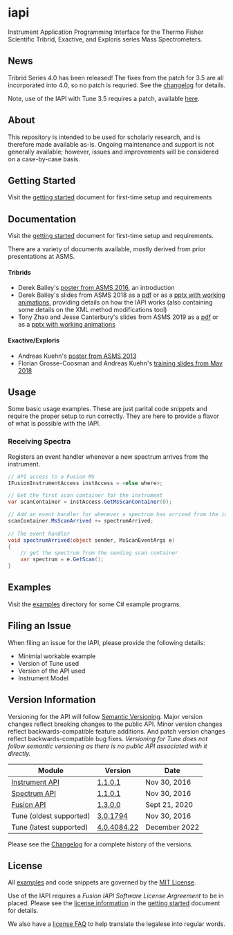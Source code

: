 # iapi
Instrument Application Programming Interface for the Thermo Fisher Scientific Tribrid, Exactive, and Exploris series Mass Spectrometers.

## News

Tribrid Series 4.0 has been released!  The fixes from the patch for 3.5 are all incorporated into 4.0, so no patch is requried.  See the [changelog](https://github.com/thermofisherlsms/iapi/blob/master/changelog.md) for details.

Note, use of the IAPI with Tune 3.5 requires a patch, available [here](https://github.com/thermofisherlsms/iapi/blob/master/misc/).  

## About

This repository is intended to be used for scholarly research, and is therefore made available as-is.  Ongoing maintenance and support is not generally available; however, issues and improvements will be considered on a case-by-case basis.

## Getting Started

Visit the [getting started](https://github.com/thermofisherlsms/iapi/blob/master/GettingStarted.md) document for first-time setup and requirements

## Documentation

Visit the [getting started](https://github.com/thermofisherlsms/iapi/blob/master/GettingStarted.md) document for first-time setup and requirements.

There are a variety of documents available, mostly derived from prior presentations at ASMS.

#### Tribrids

* Derek Bailey's [poster from ASMS 2016](https://github.com/thermofisherlsms/iapi/blob/master/docs/tribrid/ASMS%202016%20poster%20Derek-Bailey%20API.pdf), an introduction
* Derek Bailey's slides from ASMS 2018 as a [pdf](https://github.com/thermofisherlsms/iapi/blob/master/docs/tribrid/IAPI%20and%20XML%20Modifications.pdf) or as a [pptx with working animations](https://github.com/thermofisherlsms/iapi/blob/master/docs/tribrid/IAPI%20and%20XML%20Modifications.pptx), providing details on how the IAPI works (also containing some details on the XML method modifications tool)
* Tony Zhao and Jesse Canterbury's slides from ASMS 2019 as a [pdf](https://github.com/thermofisherlsms/iapi/blob/master/docs/tribrid/Orbitrap_1300_TonyZhaoJesseCanterbury.pdf) or as a [pptx with working animations](https://github.com/thermofisherlsms/iapi/blob/master/docs/tribrid/IAPI%20and%20XML%20Modifications.pptx)

#### Exactive/Exploris

* Andreas Kuehn's [poster from ASMS 2013](https://github.com/thermofisherlsms/iapi/blob/master/docs/exactive/Customized%20Real-Time%20Control%20of%20Benchtop%20Orbitrap%20MS%20-%20API.pdf)
* Florian Grosse-Coosman and Andreas Kuehn's [training slides from May 2018](https://github.com/thermofisherlsms/iapi/blob/master/docs/exactive/Applied%20API%20Training%20for%20Exactive%20series%20-%20Online%20edition_v1.pdf)

## Usage

Some basic usage examples. These are just parital code snippets and require the proper setup to run correctly. They are here to provide a flavor of what is possible with the IAPI.

### Receiving Spectra

Registers an event handler whenever a new spectrum arrives from the instrument.

```csharp
// API access to a Fusion MS
IFusionInstrumentAccess instAccess = <else where>; 

// Get the first scan container for the instrument
var scanContainer = instAccess.GetMsScanContainer(0);

// Add an event handler for whenever a spectrum has arrived from the instrument
scanContainer.MsScanArrived += spectrumArrived;
 
// The event handler
void spectrumArrived(object sender, MsScanEventArgs e)
{
	// get the spectrum from the sending scan container
	var spectrum = e.GetScan();
}

```

## Examples

Visit the [examples](https://github.com/thermofisherlsms/iapi/tree/master/examples) directory for some C# example programs.

## Filing an Issue

When filing an issue for the IAPI, please provide the following details:

* Minimial workable example
* Version of Tune used
* Version of the API used
* Instrument Model

## Version Information

Versioning for the API will follow [Semantic Versioning](http://semver.org/). Major version changes reflect breaking changes to the public API. Minor version changes reflect backwards-compatible feature additions. And patch version changes reflect backwards-compatible bug fixes. *Versioning for Tune does not follow semantic versioning as there is no public API associated with it directly.*

| Module | Version | Date |
|-----|---------|------|
|[Instrument API](https://github.com/thermofisherlsms/iapi/blob/master/lib/API-2.0.dll) | [1.1.0.1](https://github.com/thermofisherlsms/iapi/blob/master/changelog.md#301794-nov-30-2016)|Nov 30, 2016|
|[Spectrum API](https://github.com/thermofisherlsms/iapi/blob/master/lib/Spectrum-1.0.dll) | [1.1.0.1](https://github.com/thermofisherlsms/iapi/blob/master/changelog.md#301794-nov-30-2016)|Nov 30, 2016|
|[Fusion API](https://github.com/thermofisherlsms/iapi/blob/master/lib/fusion/Fusion.API-1.0.dll) |  [1.3.0.0](https://github.com/thermofisherlsms/iapi/blob/master/changelog.md#22178-nov-7-2016)|Sept 21, 2020|
|Tune (oldest supported) |  [3.0.1794](https://github.com/thermofisherlsms/iapi/blob/master/changelog.md#301794-nov-30-2016)|Nov 30, 2016|
|Tune (latest supported) |  [4.0.4084.22](https://github.com/thermofisherlsms/iapi/blob/master/changelog.md)|December 2022|

Please see the [Changelog](https://github.com/thermofisherlsms/iapi/blob/master/changelog.md) for a complete history of the versions.

## License

All [examples](https://github.com/thermofisherlsms/iapi/tree/master/examples) and code snippets are governed by the [MIT License](https://github.com/thermofisherlsms/iapi/blob/master/LICENSE).

Use of the IAPI requires a *Fusion IAPI Software License Argreement* to be in placed. Please see the [license information](https://github.com/thermofisherlsms/iapi/blob/master/GettingStarted.md#legal-requirements) in the [getting started](https://github.com/thermofisherlsms/iapi/blob/master/GettingStarted.md) document for details.

We also have a [license FAQ](https://github.com/thermofisherlsms/iapi/blob/master/docs/API%20license%20agreement%20FAQs%20r1.2.pdf) to help translate the legalese into regular words. 
